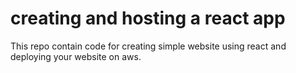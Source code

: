 # creating and hosting a react app

This repo contain code for creating simple website using react and deploying your website on aws. 
